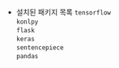 # 


</br></br></br>
* 설치된 패키지 목록
`tensorflow`</br>
`konlpy`</br>
`flask`</br>
`keras`</br>
`sentencepiece`</br>
`pandas`</br>
